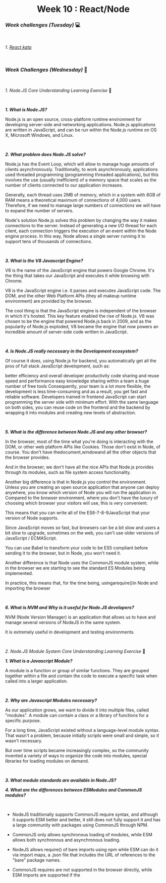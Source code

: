 <h1 align="center">Week 10 : React/Node</h1>

### _Week challenges (Tuesday)_ 💻

<br>

_1. [React kata](https://www.codewars.com/kata/5a95947f4a6b342636000173)_

<br>

### _Week Challenges (Wednesday)_ 🐣

<br>

_1. Node.JS Core Understanding Learning Exercise_ 🧠

<br>

**_1. What is Node.JS?_**<br>

<p>Node.js is an open source, cross-platform runtime environment for developing server-side and networking applications. Node.js applications are written in JavaScript, and can be run within the Node.js runtime on OS X, Microsoft Windows, and Linux.</p><br>

**_2. What problem does Node.JS solve?_**<br>

<p>Node.js has the Event Loop, which will allow to manage huge amounts of clients asynchronously. Traditionally, to work asynchronously, applications used threaded programming (programming threaded applications), but this involves the use (usually inefficient) of a memory space that scales as the number of clients connected to our application increases.

Generally, each thread uses 2MB of memory, which in a system with 8GB of RAM means a theoretical maximum of connections of 4,000 users. Therefore, if we need to manage large numbers of connections we will have to expand the number of servers.

Node's solution
Node.js solves this problem by changing the way it makes connections to the server. Instead of generating a new I/O thread for each client, each connection triggers the execution of an event within the Node engine process. In this way, Node allows a single server running it to support tens of thousands of connections.</p><br>

**_3. What is the V8 Javascript Engine?_**<br>

<p>V8 is the name of the JavaScript engine that powers Google Chrome. It's the thing that takes our JavaScript and executes it while browsing with Chrome.

V8 is the JavaScript engine i.e. it parses and executes JavaScript code. The DOM, and the other Web Platform APIs (they all makeup runtime environment) are provided by the browser.

The cool thing is that the JavaScript engine is independent of the browser in which it's hosted. This key feature enabled the rise of Node.js. V8 was chosen to be the engine that powered Node.js back in 2009, and as the popularity of Node.js exploded, V8 became the engine that now powers an incredible amount of server-side code written in JavaScript.</p><br>

**_4. Is Node.JS really necessary in the Development ecosystem?_**<br>

<p>Of course it does, using Node.js for backend, you automatically get all the pros of full stack JavaScript development, such as:

better efficiency and overall developer productivity
code sharing and reuse
speed and performance
easy knowledge sharing within a team
a huge number of free tools
Consequently, your team is a lot more flexible, the development is less time-consuming and as a result, you get fast and reliable software. Developers trained in frontend JavaScript can start programming the server side with minimum effort. With the same language on both sides, you can reuse code on the frontend and the backend by wrapping it into modules and creating new levels of abstraction.</p><br>

**_5. What is the difference between Node.JS and any other browser?_**<br>

<p>In the browser, most of the time what you're doing is interacting with the DOM, or other web platform APIs like Cookies. Those don't exist in Node, of course. You don't have thedocument,windowand all the other objects that the browser provides.

And in the browser, we don't have all the nice APIs that Node.js provides through its modules, such as file system access functionality.

Another big difference is that in Node.js you control the environment. Unless you are creating an open source application that anyone can deploy anywhere, you know which version of Node you will run the application in. Compared to the browser environment, where you don't have the luxury of choosing which browser your visitors will use, this is very convenient.

This means that you can write all of the ES6-7-8-9JavaScript that your version of Node supports.

Since JavaScript moves so fast, but browsers can be a bit slow and users a bit slow to upgrade, sometimes on the web, you can't use older versions of JavaScript / ECMAScript.

You can use Babel to transform your code to be ES5 compliant before sending it to the browser, but in Node, you won't need it.

Another difference is that Node uses the CommonJS module system, while in the browser we are starting to see the standard ES Modules being implemented.

In practice, this means that, for the time being, usingarequire()in Node and importing the browser</p><br>

**_6. What is NVM and Why is it useful for Node.JS developers?_**<br>

<p>NVM (Node Version Manager) is an application that allows us to have and manage several versions of NodeJS in the same system.

It is extremely useful in development and testing environments.</p><br>

_2. Node.JS Module System Core Understanding Learning Exercise_ 🧠 <br>

**_1. What is a Javascript Module?_**<br>

<p>A module is a function or group of similar functions. They are grouped together within a file and contain the code to execute a specific task when called into a larger application.</p><br>

**_2. Why are Javascript Modules necessary?_**<br>

<p>As our application grows, we want to divide it into multiple files, called "modules". A module can contain a class or a library of functions for a specific purpose.

For a long time, JavaScript existed without a language-level module syntax. That wasn't a problem, because initially scripts were small and simple, so it wasn't necessary.

But over time scripts became increasingly complex, so the community invented a variety of ways to organize the code into modules, special libraries for loading modules on demand.</p><br>

**_3. What module standards are available in Node.JS?_**<br>

**_4. What are the differences between ESModules and CommonJS modules?_**

<br>

- NodeJS traditionally supports CommonJS require syntax, and although it supports ESM better and better, it still does not fully support it and has a large community with packages using CommonJS through NPM.

- CommonJS only allows synchronous loading of modules, while ESM allows both synchronous and asynchronous loading.

- NodeJS allows require() of bare imports using npm while ESM can do it via import maps, a .json file that includes the URL of references to the "bare" package names.

- CommonJS requires are not supported in the browser directly, while ESM imports are supported if the <script type="module"> attribute is specified in the scripts that use them.

- CommonJS does not allow to load a module directly from a URL or CDN, while with ESM you can do it without problems and it works directly from a browser.

- With ESM it is possible to do tree-shaking (removal of unused code) as standard, while with CommonJS it is not possible, although it can be achieved using third-party Webpack plugins such as webpack-common-shake.

- CommonJS is used in systems that generate bundles and use preprocessing or transpiling techniques to generate builds. On the other hand, ESM can be used either in processing/transpiling environments or directly from the browser, without the need for transpiling. SkyPack.dev is a project that aims to encourage and popularize the use of npm packages optimized for use without the need for preprocessing tools.

- Deno uses ESM by default, and does not support CommonJS requires. However, they can be supported with a Deno module for Node compatibility.
  
  <br>
  
**_5. Which types of modules exist in Node.JS?_**
  
  <br>
  
<p>There are 3 types of modules. They all work in a similar way but differ in the origin.

- Built-in modules: These are the native modules of the Node.js API. They do not need to be installed, as they are included by default with Node.js. Some examples are the fs or stream modules. These packages are only updated if you change the version of Node.js.
- Local modules: These are the modules written by the developers and together form a large part of the application. As you have already read, they are structured in this way in order to be a reusable code.
- External modules: They are, in essence, third-party packages distributed through npm (although they can come from other repositories). These packages are installed as dependencies and, although they provide functionality to the application, they should not be included in the repository since they are not part of it.</p>

<br>

[⬆ Back to homepage](https://github.com/21atalia/core-code-from-scratch-readme/blob/main/README.md)<br>
